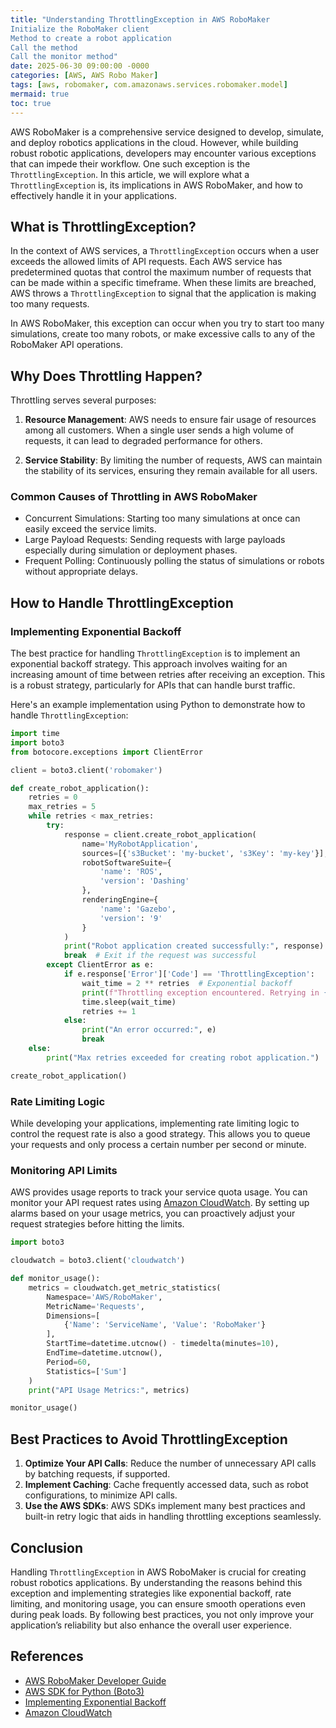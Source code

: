 ```yaml
---
title: "Understanding ThrottlingException in AWS RoboMaker
Initialize the RoboMaker client
Method to create a robot application
Call the method
Call the monitor method"
date: 2025-06-30 09:00:00 -0000
categories: [AWS, AWS Robo Maker]
tags: [aws, robomaker, com.amazonaws.services.robomaker.model]
mermaid: true
toc: true
---
```



AWS RoboMaker is a comprehensive service designed to develop, simulate, and deploy robotics applications in the cloud. However, while building robust robotic applications, developers may encounter various exceptions that can impede their workflow. One such exception is the `ThrottlingException`. In this article, we will explore what a `ThrottlingException` is, its implications in AWS RoboMaker, and how to effectively handle it in your applications.

## What is ThrottlingException?

In the context of AWS services, a `ThrottlingException` occurs when a user exceeds the allowed limits of API requests. Each AWS service has predetermined quotas that control the maximum number of requests that can be made within a specific timeframe. When these limits are breached, AWS throws a `ThrottlingException` to signal that the application is making too many requests.

In AWS RoboMaker, this exception can occur when you try to start too many simulations, create too many robots, or make excessive calls to any of the RoboMaker API operations.

## Why Does Throttling Happen?

Throttling serves several purposes:

1. **Resource Management**: AWS needs to ensure fair usage of resources among all customers. When a single user sends a high volume of requests, it can lead to degraded performance for others.

2. **Service Stability**: By limiting the number of requests, AWS can maintain the stability of its services, ensuring they remain available for all users.

### Common Causes of Throttling in AWS RoboMaker

- Concurrent Simulations: Starting too many simulations at once can easily exceed the service limits.
- Large Payload Requests: Sending requests with large payloads especially during simulation or deployment phases.
- Frequent Polling: Continuously polling the status of simulations or robots without appropriate delays.
  
## How to Handle ThrottlingException

### Implementing Exponential Backoff

The best practice for handling `ThrottlingException` is to implement an exponential backoff strategy. This approach involves waiting for an increasing amount of time between retries after receiving an exception. This is a robust strategy, particularly for APIs that can handle burst traffic.

Here's an example implementation using Python to demonstrate how to handle `ThrottlingException`:

```python
import time
import boto3
from botocore.exceptions import ClientError

client = boto3.client('robomaker')

def create_robot_application():
    retries = 0
    max_retries = 5
    while retries < max_retries:
        try:
            response = client.create_robot_application(
                name='MyRobotApplication',
                sources=[{'s3Bucket': 'my-bucket', 's3Key': 'my-key'}],
                robotSoftwareSuite={
                    'name': 'ROS',
                    'version': 'Dashing'
                },
                renderingEngine={
                    'name': 'Gazebo',
                    'version': '9'
                }
            )
            print("Robot application created successfully:", response)
            break  # Exit if the request was successful
        except ClientError as e:
            if e.response['Error']['Code'] == 'ThrottlingException':
                wait_time = 2 ** retries  # Exponential backoff
                print(f"Throttling exception encountered. Retrying in {wait_time} seconds...")
                time.sleep(wait_time)
                retries += 1
            else:
                print("An error occurred:", e)
                break
    else:
        print("Max retries exceeded for creating robot application.")

create_robot_application()
```

### Rate Limiting Logic

While developing your applications, implementing rate limiting logic to control the request rate is also a good strategy. This allows you to queue your requests and only process a certain number per second or minute.

### Monitoring API Limits

AWS provides usage reports to track your service quota usage. You can monitor your API request rates using [Amazon CloudWatch](https://aws.amazon.com/cloudwatch/). By setting up alarms based on your usage metrics, you can proactively adjust your request strategies before hitting the limits.

```python
import boto3

cloudwatch = boto3.client('cloudwatch')

def monitor_usage():
    metrics = cloudwatch.get_metric_statistics(
        Namespace='AWS/RoboMaker',
        MetricName='Requests',
        Dimensions=[
            {'Name': 'ServiceName', 'Value': 'RoboMaker'}
        ],
        StartTime=datetime.utcnow() - timedelta(minutes=10),
        EndTime=datetime.utcnow(),
        Period=60,
        Statistics=['Sum']
    )
    print("API Usage Metrics:", metrics)

monitor_usage()
```

## Best Practices to Avoid ThrottlingException

1. **Optimize Your API Calls**: Reduce the number of unnecessary API calls by batching requests, if supported.
2. **Implement Caching**: Cache frequently accessed data, such as robot configurations, to minimize API calls.
3. **Use the AWS SDKs**: AWS SDKs implement many best practices and built-in retry logic that aids in handling throttling exceptions seamlessly.

## Conclusion

Handling `ThrottlingException` in AWS RoboMaker is crucial for creating robust robotics applications. By understanding the reasons behind this exception and implementing strategies like exponential backoff, rate limiting, and monitoring usage, you can ensure smooth operations even during peak loads. By following best practices, you not only improve your application’s reliability but also enhance the overall user experience.

## References

- [AWS RoboMaker Developer Guide](https://docs.aws.amazon.com/robomaker/latest/dg/what-is-robomaker.html)
- [AWS SDK for Python (Boto3)](https://boto3.amazonaws.com/v1/documentation/api/latest/index.html)
- [Implementing Exponential Backoff](https://aws.amazon.com/blogs/aws/handling-throttling-errors-with-exponential-backoff-in-the-aws-sdk-for-php/)
- [Amazon CloudWatch](https://aws.amazon.com/cloudwatch/)